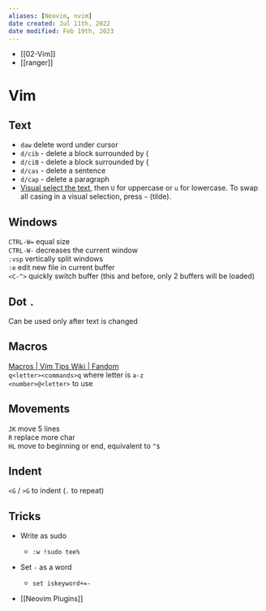 ```yaml
---
aliases: [Neovim, nvim]
date created: Jul 11th, 2022
date modified: Feb 19th, 2023
---
```

- [[02-Vim]]
- [[ranger]]

# Vim

## Text
- `daw` delete word under cursor
- `d/cib` - delete a block surrounded by (
- `d/ciB` - delete a block surrounded by {
- `d/cas` - delete a sentence
- `d/cap` - delete a paragraph
- [Visual select the text](http://vimdoc.sourceforge.net/htmldoc/visual.html#visual-use), then `U` for uppercase or `u` for lowercase. To swap all casing in a visual selection, press `~` (tilde).

## Windows
`CTRL-W=` equal size  
`CTRL-W-` decreases the current window  
`:vsp` vertically split windows  
`:e` edit new file in current buffer  
`<C-^>` quickly switch buffer (this and before, only 2 buffers will be loaded)

## Dot `.`
Can be used only after text is changed

## Macros
[Macros | Vim Tips Wiki | Fandom](https://vim.fandom.com/wiki/Macros)  
`q<letter><commands>q` where letter is `a-z`  
`<number>@<letter>` to use

## Movements
`JK` move 5 lines  
`R` replace more char  
`HL` move to beginning or end, equivalent to `^$` 

## Indent
`<G` / `>G` to indent (`.` to repeat)

## Tricks
- Write as sudo
	- `:w !sudo tee%`
- Set `-` as a word
	- `set iskeyword+=-`

- [[Neovim Plugins]]
